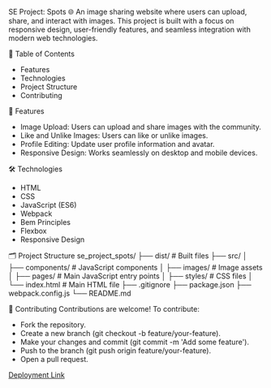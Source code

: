 SE Project: Spots 🌐
An image sharing website where users can upload, share, and interact with images. This project is built with a focus on responsive design, user-friendly features, and seamless integration with modern web technologies.

📜 Table of Contents

- Features
- Technologies
- Project Structure
- Contributing

🌟 Features

- Image Upload: Users can upload and share images with the community.
- Like and Unlike Images: Users can like or unlike images.
- Profile Editing: Update user profile information and avatar.
- Responsive Design: Works seamlessly on desktop and mobile devices.

🛠️ Technologies

- HTML
- CSS
- JavaScript (ES6)
- Webpack
- Bem Principles
- Flexbox
- Responsive Design

🗂️ Project Structure
se_project_spots/
├── dist/ # Built files
├── src/
│ ├── components/ # JavaScript components
│ ├── images/ # Image assets
│ ├── pages/ # Main JavaScript entry points
│ ├── styles/ # CSS files
│ └── index.html # Main HTML file
├── .gitignore
├── package.json
├── webpack.config.js
└── README.md

🤝 Contributing
Contributions are welcome! To contribute:

- Fork the repository.
- Create a new branch (git checkout -b feature/your-feature).
- Make your changes and commit (git commit -m 'Add some feature').
- Push to the branch (git push origin feature/your-feature).
- Open a pull request.

[Deployment Link](https://sohaibtahir00.github.io/se_project_spots/)

